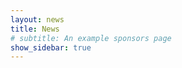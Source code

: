 ```yaml
---
layout: news
title: News
# subtitle: An example sponsors page
show_sidebar: true
---
```


<!-- [View the sponsors docs](/bulma-clean-theme/docs/sponsors/) -->
